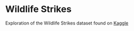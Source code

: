 # Wildlife Strikes
Exploration of the Wildlife Strikes dataset found on [Kaggle](https://www.kaggle.com/faa/wildlife-strikes)
